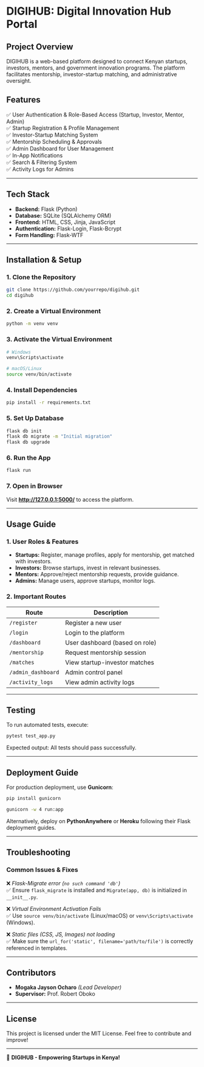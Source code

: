 # **DIGIHUB: Digital Innovation Hub Portal**

## **Project Overview**
DIGIHUB is a web-based platform designed to connect Kenyan startups, investors, mentors, and government innovation programs. The platform facilitates mentorship, investor-startup matching, and administrative oversight.

## **Features**
✅ User Authentication & Role-Based Access (Startup, Investor, Mentor, Admin)  
✅ Startup Registration & Profile Management  
✅ Investor-Startup Matching System  
✅ Mentorship Scheduling & Approvals  
✅ Admin Dashboard for User Management  
✅ In-App Notifications  
✅ Search & Filtering System  
✅ Activity Logs for Admins  

---

## **Tech Stack**
- **Backend:** Flask (Python)
- **Database:** SQLite (SQLAlchemy ORM)
- **Frontend:** HTML, CSS, Jinja, JavaScript
- **Authentication:** Flask-Login, Flask-Bcrypt
- **Form Handling:** Flask-WTF

---

## **Installation & Setup**
### **1. Clone the Repository**
```bash
git clone https://github.com/yourrepo/digihub.git
cd digihub
```

### **2. Create a Virtual Environment**
```bash
python -m venv venv
```

### **3. Activate the Virtual Environment**
```bash
# Windows
venv\Scripts\activate

# macOS/Linux
source venv/bin/activate
```

### **4. Install Dependencies**
```bash
pip install -r requirements.txt
```

### **5. Set Up Database**
```bash
flask db init
flask db migrate -m "Initial migration"
flask db upgrade
```

### **6. Run the App**
```bash
flask run
```

### **7. Open in Browser**
Visit **http://127.0.0.1:5000/** to access the platform.

---

## **Usage Guide**
### **1. User Roles & Features**
- **Startups:** Register, manage profiles, apply for mentorship, get matched with investors.
- **Investors:** Browse startups, invest in relevant businesses.
- **Mentors:** Approve/reject mentorship requests, provide guidance.
- **Admins:** Manage users, approve startups, monitor logs.

### **2. Important Routes**
| Route                 | Description                          |
|----------------------|----------------------------------|
| `/register`         | Register a new user              |
| `/login`            | Login to the platform            |
| `/dashboard`        | User dashboard (based on role)  |
| `/mentorship`       | Request mentorship session      |
| `/matches`          | View startup-investor matches   |
| `/admin_dashboard`  | Admin control panel             |
| `/activity_logs`    | View admin activity logs        |

---

## **Testing**
To run automated tests, execute:
```bash
pytest test_app.py
```
Expected output: All tests should pass successfully.

---

## **Deployment Guide**
For production deployment, use **Gunicorn**:
```bash
pip install gunicorn

gunicorn -w 4 run:app
```

Alternatively, deploy on **PythonAnywhere** or **Heroku** following their Flask deployment guides.

---

## **Troubleshooting**
### **Common Issues & Fixes**
❌ *Flask-Migrate error (`no such command 'db'`)*  
✅ Ensure `flask_migrate` is installed and `Migrate(app, db)` is initialized in `__init__.py`.

❌ *Virtual Environment Activation Fails*  
✅ Use `source venv/bin/activate` (Linux/macOS) or `venv\Scripts\activate` (Windows).

❌ *Static files (CSS, JS, Images) not loading*  
✅ Make sure the `url_for('static', filename='path/to/file')` is correctly referenced in templates.

---

## **Contributors**
- **Mogaka Jayson Ocharo** *(Lead Developer)*
- **Supervisor:** Prof. Robert Oboko

---

## **License**
This project is licensed under the MIT License. Feel free to contribute and improve!

---

🚀 **DIGIHUB - Empowering Startups in Kenya!**

<!--Original base.html-->
<!-- <!DOCTYPE html>
<html lang="en">
<head>
    <meta charset="UTF-8">
    <meta name="viewport" content="width=device-width, initial-scale=1.0">
    <title>{% block title %}DIGIHUB{% endblock %}</title>
    <link rel="stylesheet" href="{{ url_for('static', filename='styles.css') }}">
    <link rel="stylesheet" href="https://cdn.jsdelivr.net/npm/bootstrap@5.3.0/dist/css/bootstrap.min.css">
</head>
<body>
    <nav class="navbar navbar-expand-lg navbar-dark bg-dark">
        <a class="navbar-brand" href="{{ url_for('routes.home') }}">DIGIHUB</a>
        <ul class="navbar-nav ml-auto">
            <li class="nav-item"><a class="nav-link" href="{{ url_for('routes.login') }}">Login</a></li> 
            <li class="nav-item"><a class="nav-link" href="{{ url_for('routes.register') }}">Register</a></li> 
            <li>
                {% if not current_user.is_authenticated %}
                    <a href="{{ url_for('routes.home') }}">Home</a>
                    <a href="{{ url_for('routes.register') }}">Register</a>
                {% endif %}
            </li>
        </ul>
    </nav>

    <div class="container mt-3">
        {% with messages = get_flashed_messages(with_categories=True) %}
            {% if messages %}
                {% for category, message in messages %}
                    <div class="alert alert-{{ category }}">
                        {{ message }}
                    </div>
                {% endfor %}
            {% endif %}
        {% endwith %}

        
        {% if current_user.is_authenticated and current_user.role == 'investor' %}
            <ul class="navbar-nav">
                <li class="nav-item">
                    <a class="nav-link" href="/">Home</a>
                </li>
                <li class="nav-item">
                    <a class="nav-link" href="/about">About</a>
                </li>
            </ul>        
        {% endif %}

        {% if current_user.is_authenticated %}
            {% if current_user.role == 'investor' %}
                <ul><li><a href="{{ url_for('routes.investor_startups') }}">Browse Startups</a></li></ul>
            {% endif %}
        {% endif %}
    

        {% block content %}{% endblock %}
    </div>
</body>
</html>  -->